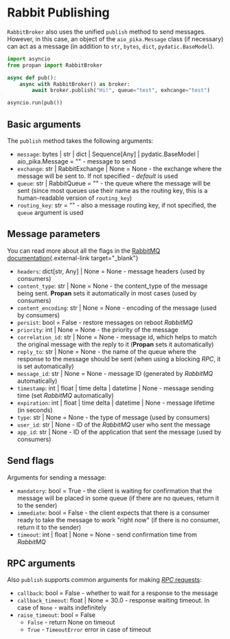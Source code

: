 # Rabbit Publishing

`RabbitBroker` also uses the unified `publish` method to send messages.
However, in this case, an object of the `aio_pika.Message` class (if necessary) can act as a message (in addition to `str`, `bytes`, `dict`, `pydatic.BaseModel`).

```python
import asyncio
from propan import RabbitBroker

async def pub():
    async with RabbitBroker() as broker:
        await broker.publish("Hi!", queue="test", exhcange="test")

asyncio.run(pub())
```

## Basic arguments

The `publish` method takes the following arguments:

* `message`: bytes | str | dict | Sequence[Any] | pydatic.BaseModel | aio_pika.Message = "" - message to send
* `exchange`: str | RabbitExchange | None = None - the exchange where the message will be sent to. If not specified - *default* is used
* `queue`: str | RabbitQueue = "" - the queue where the message will be sent (since most queues use their name as the routing key, this is a human-readable version of `routing_key`)
* `routing_key`: str = "" - also a message routing key, if not specified, the `queue` argument is used

## Message parameters

You can read more about all the flags in the [RabbitMQ documentation](https://www.rabbitmq.com/consumers.html){.external-link target="_blank"}

* `headers`: dict[str, Any] | None = None - message headers (used by consumers)
* `content_type`: str | None = None - the content_type of the message being sent. **Propan** sets it automatically in most cases (used by consumers)
* `content_encoding`: str | None = None - encoding of the message (used by consumers)
* `persist`: bool = False - restore messages on reboot *RabbitMQ*
* `priority`: int | None = None - the priority of the message
* `correlation_id`: str | None = None - message id, which helps to match the original message with the reply to it (**Propan** sets it automatically)
* `reply_to`: str | None = None - the name of the queue where the response to the message should be sent (when using a blocking *RPC*, it is set automatically)
* `message_id`: str | None = None - message ID (generated by *RabbitMQ* automatically)
* `timestamp`: int | float | time delta | datetime | None - message sending time (set *RabbitMQ* automatically)
* `expiration`: int | float | time delta | datetime | None - message lifetime (in seconds)
* `type`: str | None = None - the type of message (used by consumers)
* `user_id`: str | None - ID of the *RabbitMQ* user who sent the message
* `app_id`: str | None - ID of the application that sent the message (used by consumers)

## Send flags

Arguments for sending a message:

* `mandatory`: bool = True - the client is waiting for confirmation that the message will be placed in some queue (if there are no queues, return it to the sender)
* `immediate`: bool = False - the client expects that there is a consumer ready to take the message to work "right now" (if there is no consumer, return it to the sender)
* `timeout`: int | float | None = None - send confirmation time from *RabbitMQ*

## RPC arguments

Also `publish` supports common arguments for making [*RPC* requests](../../getting_started/4_broker/5_rpc/#client):

* `callback`: bool = False - whether to wait for a response to the message
* `callback_timeout`: float | None = 30.0 - response waiting timeout. In case of `None` - waits indefinitely
* `raise_timeout`: bool = False
    * `False` - return None on timeout
    * `True` - `TimeoutError` error in case of timeout
